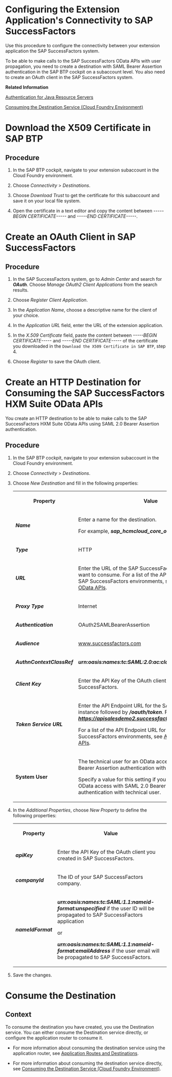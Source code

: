 <!-- loio55e837080eac424e8e107e18c3a8ac12 -->

# Configuring the Extension Application's Connectivity to SAP SuccessFactors

Use this procedure to configure the connectivity between your extension application the SAP SuccessFactors system.

To be able to make calls to the SAP SuccessFactors OData APIs with user propagation, you need to create a destination with SAML Bearer Assertion authentication in the SAP BTP cockpit on a subaccount level. You also need to create an OAuth client in the SAP SuccessFactors system.

**Related Information**  


[Authentication for Java Resource Servers](https://help.sap.com/viewer/65de2977205c403bbc107264b8eccf4b/Cloud/en-US/5af489d4cfd54b0790a02e9f1425d57d.html)

[Consuming the Destination Service \(Cloud Foundry Environment\)](https://help.sap.com/viewer/cca91383641e40ffbe03bdc78f00f681/Cloud/en-US/7e306250e08340f89d6c103e28840f30.html)

 <a name="loio55e837080eac424e8e107e18c3a8ac12 loioe76681718c074250b5fe4f0e9cd6b989__loioe76681718c074250b5fe4f0e9cd6b989"/>

<!-- loioe76681718c074250b5fe4f0e9cd6b989 -->

# Download the X509 Certificate in SAP BTP



## Procedure

1.  In the SAP BTP cockpit, navigate to your extension subaccount in the Cloud Foundry environment.

2.  Choose *Connectivity* \> *Destinations*.

3.  Choose *Download Trust* to get the certificate for this subaccount and save it on your local file system.

4.  Open the certificate in a text editor and copy the content between *-----BEGIN CERTIFICATE-----* and *-----END CERTIFICATE-----*.


 <a name="loio55e837080eac424e8e107e18c3a8ac12 loio868a6652aa3543b89d3776936a9c6455__loio868a6652aa3543b89d3776936a9c6455"/>

<!-- loio868a6652aa3543b89d3776936a9c6455 -->

# Create an OAuth Client in SAP SuccessFactors



## Procedure

1.  In the SAP SuccessFactors system, go to *Admin Center* and search for ***OAuth***. Choose *Manage OAuth2 Client Applications* from the search results.

2.  Choose *Register Client Application*.

3.  In the *Application Name*, choose a descriptive name for the client of your choice.

4.  In the *Application URL* field, enter the URL of the extension application.

5.  In the *X.509 Certificate* field, paste the content between *-----BEGIN CERTIFICATE-----* and *-----END CERTIFICATE-----* of the certificate you downloaded in the `Download the X509 Certificate in SAP BTP`, step 4.

6.  Choose *Register* to save the OAuth client.


 <a name="loio55e837080eac424e8e107e18c3a8ac12 loioc259878c79a64f6ba6c5b585bae9f88b__loioc259878c79a64f6ba6c5b585bae9f88b"/>

<!-- loioc259878c79a64f6ba6c5b585bae9f88b -->

# Create an HTTP Destination for Consuming the SAP SuccessFactors HXM Suite OData APIs

You create an HTTP destination to be able to make calls to the SAP SuccessFactors HXM Suite OData APIs using SAML 2.0 Bearer Assertion authentication.



## Procedure

1.  In the SAP BTP cockpit, navigate to your extension subaccount in the Cloud Foundry environment.

2.  Choose *Connectivity* \> *Destinations*.

3.  Choose *New Destination* and fill in the following properties:


    <table>
    <tr>
    <th>

    Property


    
    </th>
    <th>

    Value


    
    </th>
    </tr>
    <tr>
    <td>

    ***Name***


    
    </td>
    <td>

    Enter a name for the destination.

    For example, ***sap\_hcmcloud\_core\_odata***.


    
    </td>
    </tr>
    <tr>
    <td>

    ***Type***


    
    </td>
    <td>

    HTTP


    
    </td>
    </tr>
    <tr>
    <td>

    ***URL***


    
    </td>
    <td>

    Enter the URL of the SAP SuccessFactors OData API you want to consume. For a list of the API Endpoint URL for the SAP SuccessFactors environments, see [About HXM Suite OData APIs](https://help.sap.com/viewer/28bc3c8e3f214ab487ec51b1b8709adc/LATEST/en-US/03e1fc3791684367a6a76a614a2916de.html).


    
    </td>
    </tr>
    <tr>
    <td>

    ***Proxy Type***


    
    </td>
    <td>

    Internet


    
    </td>
    </tr>
    <tr>
    <td>

    ***Authentication***


    
    </td>
    <td>

    OAuth2SAMLBearerAssertion


    
    </td>
    </tr>
    <tr>
    <td>

    ***Audience***


    
    </td>
    <td>

    www.successfactors.com


    
    </td>
    </tr>
    <tr>
    <td>

    ***AuthnContextClassRef***


    
    </td>
    <td>

     ***urn:oasis:names:tc:SAML:2.0:ac:classes:PreviousSession*** 


    
    </td>
    </tr>
    <tr>
    <td>

    ***Client Key***


    
    </td>
    <td>

    Enter the API Key of the OAuth client you created in SAP SuccessFactors.


    
    </td>
    </tr>
    <tr>
    <td>

    ***Token Service URL***


    
    </td>
    <td>

    Enter the API Endpoint URL for the SAP SuccessFactors instance followed by ***/oauth/token***. For example, ***https://apisalesdemo2.successfactors.eu/oauth/token***.

    For a list of the API Endpoint URL for the SAP SuccessFactors environments, see [About HXM Suite OData APIs](https://help.sap.com/viewer/28bc3c8e3f214ab487ec51b1b8709adc/LATEST/en-US/03e1fc3791684367a6a76a614a2916de.html).


    
    </td>
    </tr>
    <tr>
    <td>

    **System User**


    
    </td>
    <td>

    The technical user for an OData access with SAML 2.0 Bearer Assertion authentication with technical user.

    Specify a value for this setting if you want to configure OData access with SAML 2.0 Bearer Assertion authentication with technical user.


    
    </td>
    </tr>
    </table>
    
4.  In the *Additional Properties*, choose *New Property* to define the following properties:


    <table>
    <tr>
    <th>

    Property


    
    </th>
    <th>

    Value


    
    </th>
    </tr>
    <tr>
    <td>

    ***apiKey***


    
    </td>
    <td>

    Enter the API Key of the OAuth client you created in SAP SuccessFactors.


    
    </td>
    </tr>
    <tr>
    <td>

    ***companyId***


    
    </td>
    <td>

    The ID of your SAP SuccessFactors company.


    
    </td>
    </tr>
    <tr>
    <td>

    ***nameIdFormat***


    
    </td>
    <td>

    ***urn:oasis:names:tc:SAML:1.1:nameid-format:unspecified*** if the user ID will be propagated to SAP SuccessFactors application

    or

    ***urn:oasis:names:tc:SAML:1.1:nameid-format:emailAddress*** if the user email will be propagated to SAP SuccessFactors.


    
    </td>
    </tr>
    </table>
    
5.  Save the changes.


 <a name="loio55e837080eac424e8e107e18c3a8ac12 loio528d9ae5e6e4495cbd65514294f3994a__loio528d9ae5e6e4495cbd65514294f3994a"/>

<!-- loio528d9ae5e6e4495cbd65514294f3994a -->

# Consume the Destination



## Context

To consume the destination you have created, you use the Destination service. You can either consume the Destination service directly, or configure the application router to consume it.

-   For more information about consuming the destination service using the application router, see [Application Routes and Destinations](https://help.sap.com/viewer/65de2977205c403bbc107264b8eccf4b/Cloud/en-US/3cc788ebc00e40a091505c6b3fa485e7.html).

-   For more information about consuming the destination service directly, see [Consuming the Destination Service \(Cloud Foundry Environment\)](https://help.sap.com/viewer/cca91383641e40ffbe03bdc78f00f681/Cloud/en-US/7e306250e08340f89d6c103e28840f30.html).

